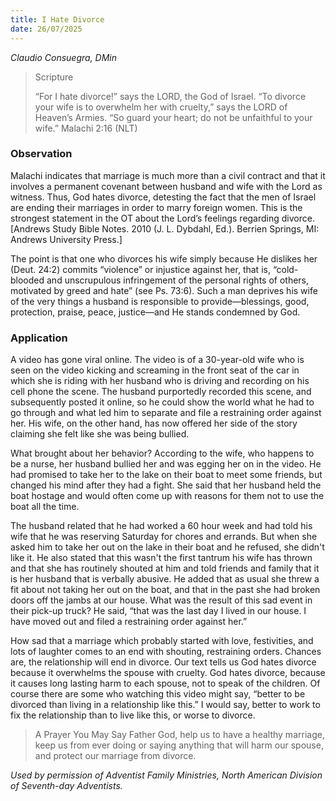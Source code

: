 ```yaml
---
title: I Hate Divorce
date: 26/07/2025
---
```


_Claudio Consuegra, DMin_

> <p>Scripture</p>
> “For I hate divorce!” says the LORD, the God of Israel. “To divorce your wife is to overwhelm her with cruelty,” says the LORD of Heaven’s Armies. “So guard your heart; do not be unfaithful to your wife.” Malachi 2:16 (NLT)

### Observation

Malachi indicates that marriage is much more than a civil contract and that it involves a permanent covenant between husband and wife with the Lord as witness. Thus, God hates divorce, detesting the fact that the men of Israel are ending their marriages in order to marry foreign women. This is the strongest statement in the OT about the Lord’s feelings regarding divorce. [Andrews Study Bible Notes. 2010 (J. L. Dybdahl, Ed.). Berrien Springs, MI: Andrews University Press.]

The point is that one who divorces his wife simply because He dislikes her (Deut. 24:2) commits “violence” or injustice against her, that is, “cold-blooded and unscrupulous infringement of the personal rights of others, motivated by greed and hate” (see Ps. 73:6). Such a man deprives his wife of the very things a husband is responsible to provide—blessings, good, protection, praise, peace, justice—and He stands condemned by God.

### Application

A video has gone viral online. The video is of a 30-year-old wife who is seen on the video kicking and screaming in the front seat of the car in which she is riding with her husband who is driving and recording on his cell phone the scene. The husband purportedly recorded this scene, and subsequently posted it online, so he could show the world what he had to go through and what led him to separate and file a restraining order against her. His wife, on the other hand, has now offered her side of the story claiming she felt like she was being bullied.

What brought about her behavior? According to the wife, who happens to be a nurse, her husband bullied her and was egging her on in the video. He had promised to take her to the lake on their boat to meet some friends, but changed his mind after they had a fight. She said that her husband held the boat hostage and would often come up with reasons for them not to use the boat all the time.

The husband related that he had worked a 60 hour week and had told his wife that he was reserving Saturday for chores and errands. But when she asked him to take her out on the lake in their boat and he refused, she didn't like it. He also stated that this wasn't the first tantrum his wife has thrown and that she has routinely shouted at him and told friends and family that it is her husband that is verbally abusive. He added that as usual she threw a fit about not taking her out on the boat, and that in the past she had broken doors off the jambs at our house. What was the result of this sad event in their pick-up truck? He said, “that was the last day I lived in our house. I have moved out and filed a restraining order against her.”

How sad that a marriage which probably started with love, festivities, and lots of laughter comes to an end with shouting, restraining orders. Chances are, the relationship will end in divorce. Our text tells us God hates divorce because it overwhelms the spouse with cruelty. God hates divorce, because it causes long lasting harm to each spouse, not to speak of the children. Of course there are some who watching this video might say, “better to be divorced than living in a relationship like this.” I would say, better to work to fix the relationship than to live like this, or worse to divorce.

> <callout>A Prayer You May Say</callout>
> Father God, help us to have a healthy marriage, keep us from ever doing or saying anything that will harm our spouse, and protect our marriage from divorce.

_Used by permission of Adventist Family Ministries, North American Division of Seventh-day Adventists._